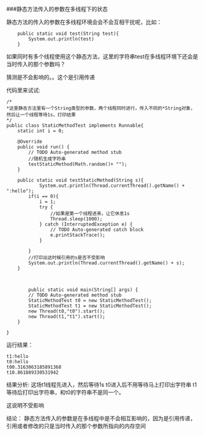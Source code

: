 ###静态方法传入的参数在多线程下的状态

静态方法的传入的参数在多线程环境会会不会互相干扰呢，比如：
```
	public static void test(String test){
		System.out.println(test)
	}
```

如果同时有多个线程使用这个静态方法，这里的字符串test在多线程环境下还会是当时传入的那个参数吗？

猜测是不会影响的。。这个是引用传递

代码里来试试:

```
/*
*这里静态方法里有一个String类型的参数，两个线程同时进行，传入不同的*String对象，然后让一个线程等待1s，打印结果
*/
public class StaticMethodTest implements Runnable{
	static int i = 0;
	
	@Override
	public void run() {
		// TODO Auto-generated method stub
		//随机生成字符串
		testStaticMethod(Math.random()+ "");
	}
	
	public static void testStaticMethod(String s){
			System.out.println(Thread.currentThread().getName() + ":hello");
		if(i == 0){
			i = 1;
			try {
				//如果是第一个线程进来，让它休息1s
				Thread.sleep(1000);
			} catch (InterruptedException e) {
				// TODO Auto-generated catch block
				e.printStackTrace();
			}

		}
		//打印出这时候引用的s是否不受影响
		System.out.println(Thread.currentThread().getName() + s);
	}


	
		public static void main(String[] args) {
		// TODO Auto-generated method stub
		StaticMethodTest t0 = new StaticMethodTest();
		StaticMethodTest t1 = new StaticMethodTest();
		new Thread(t0,"t0").start();
		new Thread(t1,"t1").start();
	}

}
```

运行结果：
```
t1:hello
t0:hello
t00.3163063185891368
t10.861889330531942
```

结果分析:
这场t1线程先进入，然后等待1s
t0进入后不用等待马上打印出字符串
t1等待后打印出字符串，和t0的字符串不是同一个。

这说明不受影响

结论：
静态方法传入的参数是在多线程中是不会相互影响的，因为是引用传递，引用或者修改的只是当时传入的那个参数所指向的内存空间
